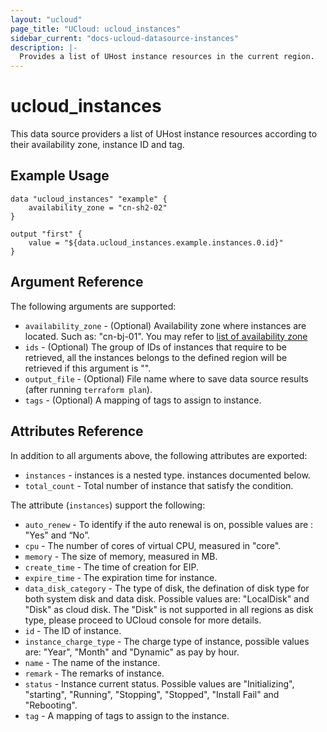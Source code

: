 ```yaml
---
layout: "ucloud"
page_title: "UCloud: ucloud_instances"
sidebar_current: "docs-ucloud-datasource-instances"
description: |-
  Provides a list of UHost instance resources in the current region.
---
```


# ucloud_instances

This data source providers a list of UHost instance resources according to their availability zone, instance ID and tag.

## Example Usage

```hcl
data "ucloud_instances" "example" {
    availability_zone = "cn-sh2-02"
}

output "first" {
    value = "${data.ucloud_instances.example.instances.0.id}"
}
```

## Argument Reference

The following arguments are supported:

* `availability_zone` - (Optional) Availability zone where instances are located. Such as: "cn-bj-01". You may refer to [list of availability zone](https://docs.ucloud.cn/api/summary/regionlist)
* `ids` - (Optional) The group of IDs of instances that require to be retrieved, all the instances belongs to the defined region will be retrieved if this argument is "".
* `output_file` - (Optional) File name where to save data source results (after running `terraform plan`).
* `tags` - (Optional) A mapping of tags to assign to instance.

## Attributes Reference

In addition to all arguments above, the following attributes are exported:

* `instances` - instances is a nested type. instances documented below.
* `total_count` - Total number of instance that satisfy the condition.

The attribute (`instances`) support the following:

* `auto_renew` - To identify if the auto renewal is on, possible values are : "Yes" and “No”.
* `cpu` - The number of cores of virtual CPU, measured in "core".
* `memory` - The size of memory, measured in MB.
* `create_time` - The time of creation for EIP.
* `expire_time` - The expiration time for instance.
* `data_disk_category` - The type of disk, the defination of disk type for both system disk and data disk. Possible values are: "LocalDisk" and "Disk" as cloud disk. The "Disk" is not supported in all regions as disk type, please proceed to UCloud console for more details.
* `id` - The ID of instance.
* `instance_charge_type` - The charge type of instance, possible values are: "Year", "Month" and "Dynamic" as pay by hour.
* `name` - The name of the instance.
* `remark` - The remarks of instance.
* `status` - Instance current status. Possible values are "Initializing", "starting", "Running", "Stopping", "Stopped", "Install Fail" and "Rebooting".
* `tag` - A mapping of tags to assign to the instance.